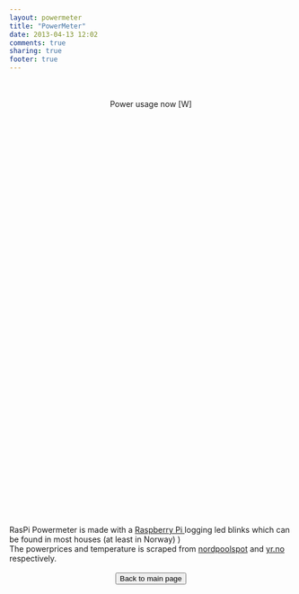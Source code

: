 ```yaml
---
layout: powermeter
title: "PowerMeter"
date: 2013-04-13 12:02
comments: true
sharing: true
footer: true
---
```


<head>
   <title>Google Chart Example</title>
   <script src="https://www.google.com/jsapi"></script>
   <script src="http://code.jquery.com/jquery-1.10.1.min.js"></script>
   <script src="jquery.csv-0.71.js"></script>
   <script>
   		// load the visualization library from Google and set a listener
		//	google.load("visualization", "1", {packages: ['annotatedtimeline']});
		//google.load("visualization", "1", {packages:["corechart"]});
		google.load('visualization', '1.1', {packages: ['corechart', 'controls']});
		//google.load("visualization", "1", {packages:["corechart"]});
		google.load('visualization', '1', {packages:['gauge']});
		google.setOnLoadCallback(drawGagueChart);
		google.setOnLoadCallback(drawVisualization);
	
		// direction of the graphs
		var direction=1;

		function drawVisualization(){
			powerControl=drawPower();
			myPriceControl=drawMyPrice();
			priceControl=drawPrice();
			tempControl=drawTemp();
			powerControl.setState(tempControl.getState());
			powerControl.draw();
			myPriceControl.setState(tempControl.getState());
			myPriceControl.draw();
			priceControl.setState(tempControl.getState());
			priceControl.draw();

			google.visualization.events.addListener(tempControl, 'statechange', function() {
					powerControl.setState(tempControl.getState());
					powerControl.draw();
					myPriceControl.setState(tempControl.getState());
					myPriceControl.draw();
					priceControl.setState(tempControl.getState());
					priceControl.draw();
			});
		}
		
		function drawPower() {
			var dashboard = new google.visualization.Dashboard(
				document.getElementById('dashboard'));

			var powerControl = new google.visualization.ControlWrapper({
				'controlType': 'ChartRangeFilter',
				'containerId': 'powerControl',
				'options': {
					// Filter by the date axis.
					'filterColumnIndex': 0,
					'ui': {
						'chartType': 'LineChart',
						'chartOptions': {
							'hAxis': {
								'baselineColor': 'none',
								'direction': direction 
							}
						},
						'chartView': {
							'columns': [0, 1]
						},
						// 1 day in milliseconds = 24 * 60 * 60 * 1000 = 86,400,000
						'minRangeSize': 8640
					}
				},
				// Initial range: 2012-02-09 to 2012-03-20.
			});

			var powerChart = new google.visualization.ChartWrapper({
				'chartType': 'AreaChart',
				'containerId': 'powerChart',
				'options': {
					// Use the same chart area width as the control for axis alignment.
					colors:['green'],
					title:"Energy Consumption",
					'legend': {	'position': 'none'	},
					'vAxis':{'title':'[KWh]'},
					'hAxis':{
							'direction': direction 
						,	'format':'dd/MM/yy HH:mm'
					}
				},
				view:{'columns':[0,1,2] }
			});
	
			var arrayData=null
			$.ajax({
				url:'./data/power_data.csv', type:'get',async:false, success:
					function(csvString) {
						temp = $.csv.toArrays(csvString, {onParseValue: $.csv.hooks.castToScalar});
						arrayData=temp;
					}
			});

			var power_data = new google.visualization.DataTable();
			power_data.addColumn('datetime','Time');
			power_data.addColumn('number','Energy [KWh]');
			power_data.addColumn({type:'string', role:'annotation'}	);
			var temp = 1;
			var power;
			var nowIsSet=false;
			var now=new Date();
			var daysAgo= Math.floor((arrayData.length / (6*24)));
			for(var i = 0; i < arrayData.length; i++) {
				temp++
				var row = arrayData[i];
				power=getPower(row[6])
				var aDate=new Date(row[0],row[1]-1,row[2],row[3],row[4]);
				if (isNowDate(aDate,now,true)==true && nowIsSet==false){
					power_data.addRow([aDate,power,'Now']);
					nowIsSet=true;
				}else if(row[3]==0 && row[4]==0){
					if (daysAgo==0){
						power_data.addRow([aDate,power,'Today']);
					}else{
						power_data.addRow([aDate,power,daysAgo.toString() + ' Days ago']);
					}
					daysAgo--;
				}else{
					power_data.addRow([aDate,power,null]);
				}
			}

			dashboard.bind(powerControl,powerChart);
			dashboard.draw(power_data);
			return powerControl;
		}

		function drawMyPrice() {
			var dashboard = new google.visualization.Dashboard(
				document.getElementById('dashboard'));

			var myPriceControl = new google.visualization.ControlWrapper({
				'controlType': 'ChartRangeFilter',
				'containerId': 'myPriceControl',
				'options': {
					// Filter by the date axis.
					'filterColumnIndex': 0,
					'ui': {
						'chartType': 'LineChart',
						'chartOptions': {
							'hAxis': {
								'baselineColor': 'none',
								'direction': direction 
							}
						},
						'chartView': {
							'columns': [0, 1]
						},
						// 1 day in milliseconds = 24 * 60 * 60 * 1000 = 86,400,000
						'minRangeSize': 8640
					}
				},
				// Initial range: 2012-02-09 to 2012-03-20.
			});

			var myPriceChart = new google.visualization.ChartWrapper({
				'chartType': 'ColumnChart',
				'containerId': 'myPriceChart',
				'options': {
					// Use the same chart area width as the control for axis alignment.
				    colors:['#CC0000'],
					title:"Cost of consumed energy",
					'legend': {	'position': 'none'	},
					'vAxis':{'title':'price [NOK]'},
					'hAxis':{
							'direction': direction 
						,	'format':'dd/MM/yy HH:mm'
					}
				},
				view:{'columns':[0,1,2] }
			});
	
			var priceArray=null
			$.ajax({
				url:'./data/price_data.csv', type:'get',async:false, success:
					function(csvString) {
						temp = $.csv.toArrays(csvString, {onParseValue: $.csv.hooks.castToScalar});
						priceArray=temp;
					}
			});

			var powerArray=null
			$.ajax({
				url:'./data/power_data.csv', type:'get',async:false, success:
					function(csvString) {
						temp = $.csv.toArrays(csvString, {onParseValue: $.csv.hooks.castToScalar});
						powerArray=temp;
					}
			});

			var my_price_data = new google.visualization.DataTable();
			my_price_data.addColumn('datetime','Time');
			my_price_data.addColumn('number','Cost');
			my_price_data.addColumn({type:'string', role:'annotation'}	);
			var temp = 1;
			var nowIsSet=false;
			var now=new Date();
			var daysAgo= Math.floor((priceArray.length / (24))-1);
			var hourPrice;
			var row;
			var powerArrayIndex=0;
			for(var i = 0; i < priceArray.length; i++) {
				priceRow=priceArray[i];		
				hourPrice=getHourPrice(priceRow,powerArray);	
				var aDate=new Date(priceRow[0],priceRow[1]-1,priceRow[2],priceRow[3],priceRow[4]);
				if (isNowDate(aDate,now,true)==true && nowIsSet==false){
					my_price_data.addRow([aDate,hourPrice,'Now']);
					nowIsSet=true;
				}else if(priceRow[3]==0 && priceRow[4]==0){
					if (daysAgo==0){
						my_price_data.addRow([aDate,hourPrice,'Today']);
					}else{
						my_price_data.addRow([aDate,hourPrice,daysAgo.toString() + ' Days ago']);
					}
					daysAgo--;
				}else{
					my_price_data.addRow([aDate,hourPrice,null]);
				}
			}

			dashboard.bind(myPriceControl,myPriceChart);
			dashboard.draw(my_price_data);
			return myPriceControl;
		}

		// get the energy per impulses
		function getPower(imps){
			return imps*0.001;
		}
		
		//get the total price of consumed power for the hour specified in priceRow
		function getHourPrice(priceRow,powerArray){
			var row;
			var imps=0;
			var sameHourIndex;
			for(var i=0;i<powerArray.length;i++){
				row=powerArray[i];		
				if(row[0]==priceRow[0] && row[1]==priceRow[1] && row[2]==priceRow[2] && row[3]==priceRow[3]  ){
					sameHourIndex=i;
					break;
				}
			}	
			for(var j=sameHourIndex;j<powerArray.length;j++){
				row=powerArray[j];
				if(row[0]==priceRow[0] && row[1]==priceRow[1] && row[2]==priceRow[2] && row[3]==priceRow[3]  ){
					imps=imps+row[6];	
				}else{
					break;	
				}
			}
			imps=imps+1;
			var price=priceRow[6];
			var hourPrice=price*imps*0.001;
			hourPrice=Math.round(hourPrice*100000)/100000;
			return hourPrice;
		}
		
		// check if the datetime data is the current datetime
		function isNowDate(aDate,d,useMinutePrec){
			var year=d.getFullYear();
			var day=d.getDate();
			var month=d.getMonth();
			var hour=d.getHours();
			var min=d.getMinutes();
			if((year==aDate.getFullYear() ) && (month==aDate.getMonth()) && (day==aDate.getDate()) && (hour==aDate.getHours())){
				if(useMinutePrec==true && (aDate.getMinutes() < (min-10) || (aDate.getMinutes())>(min+10)   ) ){
					return false;
				}else{
					return true;
				}
			}else{
				return false;	
			}
		}

		// price data
		function drawPrice() {
			var dashboard = new google.visualization.Dashboard(
				document.getElementById('dashboard'));

			var priceControl = new google.visualization.ControlWrapper({
				'controlType': 'ChartRangeFilter',
				'containerId': 'priceControl',
				'options': {
					// Filter by the date axis.
					'filterColumnIndex': 0,
					'ui': {
						'chartType': 'LineChart',
						'chartOptions': {
							'chartArea': {
								'width': '90%'
							},
							'hAxis': {
								'baselineColor': 'none',
								'direction': direction

							}
						},
						'chartView': {
							'columns': [0, 1]
						},
						// 1 day in milliseconds = 24 * 60 * 60 * 1000 = 86,400,000
						'minRangeSize': 86400
					}
				},
			});

			var priceChart = new google.visualization.ChartWrapper({
				'chartType': 'AreaChart',
				'containerId': 'priceChart',
				'options': {
					'vAxis':{'title':'price [NOK]'},
					'hAxis':{
						'direction':direction,
						'format':'dd/MM/yy HH:mm'
					},
					// Use the same chart area width as the control for axis alignment.
					colors:['orange'],
					title:"Power Prices Trondheim",
					//'chartArea': { 	'height': '80%','width': '90%'},
					'legend': {	'position': 'none'	},
					view:{'columns':[0,1,2] }
				}
			});
	
			var arrayData=null
			$.ajax({
				url:'./data/price_data.csv', type:'get',async:false, success:
					function(csvString) {
						temp = $.csv.toArrays(csvString, {onParseValue: $.csv.hooks.castToScalar});
						arrayData=temp;
					}
			});

			var price_data = new google.visualization.DataTable();
			price_data.addColumn('datetime','Time');
			price_data.addColumn('number','Price [øre/KWh]')
			price_data.addColumn({type:'string', role:'annotation'}	);
			var daysAgo;
			daysAgo= Math.floor((arrayData.length / 24)-1);
			var temp = 1
			var now=new Date();
			for(var i = 0; i < arrayData.length; i++) {
				temp++
				var row = arrayData[i];
				var aDate=new Date(row[0],row[1]-1,row[2],row[3],row[4]);
				if (isNowDate(aDate,now,false)==true){
					price_data.addRow([aDate,row[6],'Now']);
				}else if( row[3]==0){
					if (daysAgo==0){
						price_data.addRow([aDate,row[6],'Today']);
					}else{
						price_data.addRow([aDate,row[6],daysAgo.toString() + ' Days ago']);
					}
					daysAgo--;
				}else{
					price_data.addRow([aDate,row[6],null]);
				}
			}

			dashboard.bind(priceControl,priceChart)
			dashboard.draw(price_data)
			return priceControl;
		}


		// temp data
		function drawTemp() {
			var dashboard = new google.visualization.Dashboard(
				document.getElementById('dashboard'));
			var d=new Date();
			var year=d.getFullYear();
			var day=d.getDate();
			var month=d.getMonth();
			var hour=d.getHours();
			var min=d.getMinutes();
			var endDate=new Date(year,day,month,hour,min);
			var startDay=day-1;
			var startDate=new Date(year,startDay,month,hour,min);
			var tempControl = new google.visualization.ControlWrapper({
				'controlType': 'ChartRangeFilter',
				'containerId': 'tempControl',
				'options': {
					// Filter by the date axis.
					'filterColumnIndex': 0,
					'ui': {
						'chartType': 'LineChart',
						'chartOptions': {
						//	'chartArea': {
						//		'width': '90%'
						//	},
							'hAxis': {
								'baselineColor': 'none',
								'direction' : direction,
								'format':'dd/MM/yy HH:mm'
							}
						},
						'chartView': {
							'columns': [0, 1]
						},
						'minRangeSize': 86400
					}
				},
				// Initial range: 2012-02-09 to 2012-03-20.
				'state': {
					'range': {
				//		'start': new Date(2013,8,29,0,0,0) ,
						'end': new Date()
					}
				}
			});

			var tempChart = new google.visualization.ChartWrapper({
				'chartType': 'AreaChart',
				'containerId': 'tempChart',
				'options': {
					'vAxis':{'title':'temp [C]'},
					'hAxis':{
						'direction': direction,
						'format':'dd/MM/yy HH:mm'
					},
					// Use the same chart area width as the control for axis alignment.
					title: "Temperature Measurement, Trondheim",
					'legend': {	'position': 'none'	}
					//'chartArea': {
					//	'height': '80%',
					//	'width': '90%'
					//},
				},
				// Convert the first column from 'date' to 'string'.
				view: {'columns':[0,1,2]}	
			});
	
			var arrayData=null
			$.ajax({
				url:'./data/temperature_data.csv', type:'get',async:false, success:
					function(csvString) {
						temp = $.csv.toArrays(csvString, {onParseValue: $.csv.hooks.castToScalar});
						arrayData=temp;
					}
			});

			var temp_data = new google.visualization.DataTable();
			temp_data.addColumn('datetime','Time');
			temp_data.addColumn('number','Temperature [C]')
			temp_data.addColumn({type:'string', role:'annotation'}	);
			var daysAgo= Math.floor((arrayData.length / 24)-1);
			var temp = 1
			var now=new Date();
			for(var i = 0; i < arrayData.length; i++) {
				temp++
				var row = arrayData[i];
				var aDate=new Date(row[0],row[1]-1,row[2],row[3],row[4]);
				if (isNowDate(aDate,now,false)==true){
					temp_data.addRow([aDate,row[6],'Now']);
				}else if( row[3]==0){
					if (daysAgo==0){
						temp_data.addRow([aDate,row[6],'Today']);
					}else{
						temp_data.addRow([aDate,row[6],daysAgo.toString() + ' Days ago']);
					}
					daysAgo--;
				}else{
					temp_data.addRow([aDate,row[6],null]);
				}
			}


			dashboard.bind(tempControl,tempChart)
			dashboard.draw(temp_data)
			return tempControl;
		}

		//draw gague for power
		function drawGagueChart() {
			$.get("./data/power_data.csv", function(csvString) {
			var arrayData = $.csv.toArrays(csvString, {onParseValue: $.csv.hooks.castToScalar});
			var row = arrayData[arrayData.length-1];
			var powerNow=(row[6])*6;
			var data = google.visualization.arrayToDataTable([
	          ['Label', 'Value'],
    	      ['Power',powerNow ],
        ]);
        var options = {
          width: 500, height: 99,
          minorTicks: 5
        };
        var chart = new google.visualization.Gauge(document.getElementById('gagueChart'));
        chart.draw(data, options);
		});
		}

   </script>
</head>
<body>
	<br> </br>
<div id='gagueChart' align='center'  ></div>
<div align="center">Power usage now [W]</div>

<div id="dashboard">
<div id="powerChart" style='height: 130px;' ></div>
<div id="powerControl" style="display:none"></div>
<br></br>
<div id="myPriceChart" style='height: 130px;' ></div>
<div id="myPriceControl" style="display:none"></div>
<br></br>
<div id="priceChart" style='height: 130px;'></div>
<div id="priceControl" style="display:none"></div>

<br></br>
<div id="tempChart" style='height: 130px;' ></div>
<br></br>
<div id="tempControl" style='height: 40px;'></div>
</div>
<br>
RasPi Powermeter is made with a <a href="(http://www.raspberrypi.org/"> Raspberry Pi </a> logging led blinks which can be found in most houses (at least in Norway)
)
<br>
The powerprices and temperature is scraped from <a href="http://www.nordpoolspot.com/">nordpoolspot</a> and <a href="http://www.yr.no/sted/Norge/S%C3%B8r-Tr%C3%B8ndelag/Trondheim/V%C3%A6re/almanakk.html">yr.no</a> respectively.


<div align="center">
<br>
<form action="http://simena86.github.com">
    <input type="submit" value="Back to main page">
</form>
</div>
</body>
